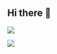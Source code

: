 ## Hi there 👋

![](https://github-readme-stats.vercel.app/api?username=zhouzt21&theme=transparent)

![](https://github-readme-stats.vercel.app/api/top-langs/?username=zhouzt21&layout=compact&theme=transparent)
<!--
**zhouzt21/zhouzt21** is a ✨ _special_ ✨ repository because its `README.md` (this file) appears on your GitHub profile.

Here are some ideas to get you started:

- 🔭 I’m currently working on ...
- 🌱 I’m currently learning ...
- 👯 I’m looking to collaborate on ...
- 🤔 I’m looking for help with ...
- 💬 Ask me about ...
- 📫 How to reach me: ...
- 😄 Pronouns: ...
- ⚡ Fun fact: ...
-->
